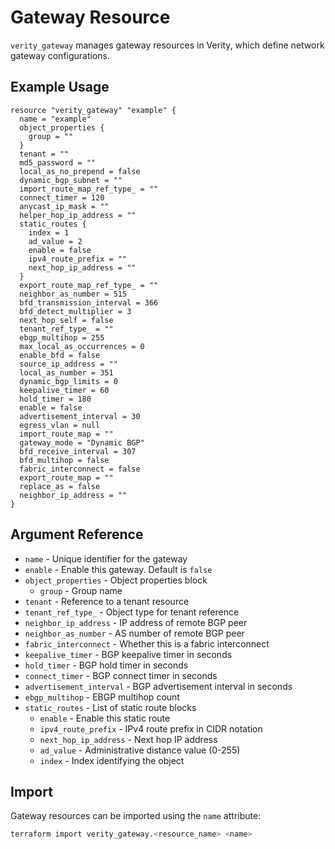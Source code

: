 # Gateway Resource

`verity_gateway` manages gateway resources in Verity, which define network gateway configurations.

## Example Usage

```hcl
resource "verity_gateway" "example" {
  name = "example"
  object_properties {
    group = ""
  }
  tenant = ""
  md5_password = ""
  local_as_no_prepend = false
  dynamic_bgp_subnet = ""
  import_route_map_ref_type_ = ""
  connect_timer = 120
  anycast_ip_mask = ""
  helper_hop_ip_address = ""
  static_routes {
    index = 1
    ad_value = 2
    enable = false
    ipv4_route_prefix = ""
    next_hop_ip_address = ""
  }
  export_route_map_ref_type_ = ""
  neighbor_as_number = 515
  bfd_transmission_interval = 366
  bfd_detect_multiplier = 3
  next_hop_self = false
  tenant_ref_type_ = ""
  ebgp_multihop = 255
  max_local_as_occurrences = 0
  enable_bfd = false
  source_ip_address = ""
  local_as_number = 351
  dynamic_bgp_limits = 0
  keepalive_timer = 60
  hold_timer = 180
  enable = false
  advertisement_interval = 30
  egress_vlan = null
  import_route_map = ""
  gateway_mode = "Dynamic BGP"
  bfd_receive_interval = 307
  bfd_multihop = false
  fabric_interconnect = false
  export_route_map = ""
  replace_as = false
  neighbor_ip_address = ""
}
```

## Argument Reference

* `name` - Unique identifier for the gateway
* `enable` - Enable this gateway. Default is `false`
* `object_properties` - Object properties block
  * `group` - Group name
* `tenant` - Reference to a tenant resource
* `tenant_ref_type_` - Object type for tenant reference
* `neighbor_ip_address` - IP address of remote BGP peer
* `neighbor_as_number` - AS number of remote BGP peer
* `fabric_interconnect` - Whether this is a fabric interconnect
* `keepalive_timer` - BGP keepalive timer in seconds
* `hold_timer` - BGP hold timer in seconds
* `connect_timer` - BGP connect timer in seconds
* `advertisement_interval` - BGP advertisement interval in seconds
* `ebgp_multihop` - EBGP multihop count
* `static_routes` - List of static route blocks
  * `enable` - Enable this static route
  * `ipv4_route_prefix` - IPv4 route prefix in CIDR notation
  * `next_hop_ip_address` - Next hop IP address
  * `ad_value` - Administrative distance value (0-255)
  * `index` - Index identifying the object

## Import

Gateway resources can be imported using the `name` attribute:

```sh
terraform import verity_gateway.<resource_name> <name>
```
